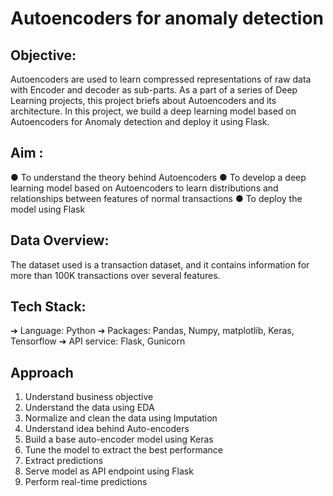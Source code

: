 # Autoencoders for anomaly detection


## Objective:
Autoencoders are used to learn compressed representations of raw data with Encoder
and decoder as sub-parts. As a part of a series of Deep Learning projects, this project
briefs about Autoencoders and its architecture. In this project, we build a deep learning
model based on Autoencoders for Anomaly detection and deploy it using Flask. 

## Aim :
● To understand the theory behind Autoencoders
● To develop a deep learning model based on Autoencoders to learn distributions
and relationships between features of normal transactions
● To deploy the model using Flask

## Data Overview:
The dataset used is a transaction dataset, and it contains information for more than
100K transactions over several features.

## Tech Stack:
➔ Language: Python
➔ Packages: Pandas, Numpy, matplotlib, Keras, Tensorflow
➔ API service: Flask, Gunicorn

## Approach
1. Understand business objective
2. Understand the data using EDA
3. Normalize and clean the data using Imputation
4. Understand idea behind Auto-encoders
5. Build a base auto-encoder model using Keras
6. Tune the model to extract the best performance
7. Extract predictions
8. Serve model as API endpoint using Flask
9. Perform real-time predictions